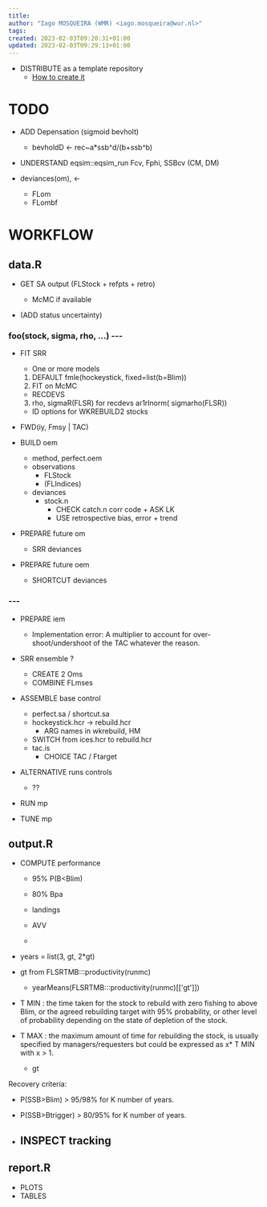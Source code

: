 ```yaml
---
title:
author: "Iago MOSQUEIRA (WMR) <iago.mosqueira@wur.nl>"
tags:
created: 2023-02-03T09:20:31+01:00
updated: 2023-02-03T09:29:13+01:00
---
```



- DISTRIBUTE as a template repository
  - [How to create it](https://docs.github.com/en/repositories/creating-and-managing-repositories/creating-a-template-repository)

# TODO

* ADD Depensation (sigmoid bevholt)
  - bevholdD <- rec~a*ssb^d/(b+ssb^b)

* UNDERSTAND eqsim::eqsim_run Fcv, Fphi, SSBcv (CM, DM)

* deviances(om), <-
  - FLom
  - FLombf


# WORKFLOW

## data.R

- GET SA output (FLStock + refpts + retro)
  - McMC if available

- (ADD status uncertainty)

### foo(stock, sigma, rho, ...) ---

- FIT SRR
  - One or more models
  1. DEFAULT fmle(hockeystick, fixed=list(b=Blim))
  2. FIT on McMC
  - RECDEVS
  3. rho, sigmaR(FLSR) for recdevs ar1rlnorm( sigmarho(FLSR))
  * ID options for WKREBUILD2 stocks

- FWD(iy, Fmsy | TAC)

- BUILD oem
  - method, perfect.oem
  - observations
    - FLStock
    - (FLIndices)
  - deviances
    - stock.n
      - CHECK catch.n corr code + ASK LK
      - USE retrospective bias, error + trend

- PREPARE future om
  - SRR deviances

- PREPARE future oem
  - SHORTCUT deviances

### ---

- PREPARE iem
  - Implementation error: A multiplier to account for over-shoot/undershoot of the TAC whatever the reason.

- SRR ensemble ?
  - CREATE 2 Oms
  - COMBINE FLmses

- ASSEMBLE base control
  - perfect.sa / shortcut.sa
  - hockeystick.hcr -> rebuild.hcr
    - ARG names in wkrebuild, HM
  * SWITCH from ices.hcr to rebuild.hcr
  - tac.is
    - CHOICE TAC / Ftarget

- ALTERNATIVE runs controls
  - ??

- RUN mp

- TUNE mp

## output.R

- COMPUTE performance

  - 95% P(B<Blim)
  - 80% Bpa

  - landings
  - AVV
  - 

- years = list(3, gt, 2*gt)
- gt from FLSRTMB:::productivity(runmc)
  - yearMeans(FLSRTMB:::productivity(runmc)[['gt']])

- T MIN : the time taken for the stock to rebuild with zero fishing to above Blim, or the agreed rebuilding target with 95% probability, or other level of probability depending on the state of depletion of the stock.
- T MAX : the maximum amount of time for rebuilding the stock, is usually specified by managers/requesters but could be expressed as x* T MIN with x > 1.
  - gt

Recovery criteria:
  - P(SSB>Blim) > 95/98% for K number of years.
  - P(SSB>Btrigger) > 80/95% for K number of years.

- INSPECT tracking
  - 

## report.R

- PLOTS
- TABLES
